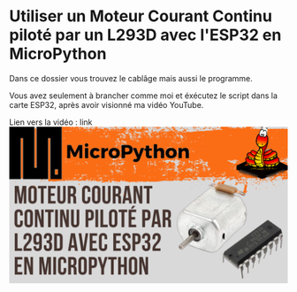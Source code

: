 # Utiliser un Moteur Courant Continu piloté par un L293D avec l'ESP32 en MicroPython 
Dans ce dossier vous trouvez le cablâge mais aussi le programme.

Vous avez seulement à brancher comme moi et éxécutez le script dans la carte ESP32, après avoir visionné ma vidéo YouTube.

Lien vers la vidéo : link
![alt text](https://github.com/electrocodeur/26_moteur_cc_esp32/blob/main/miniature.png)

